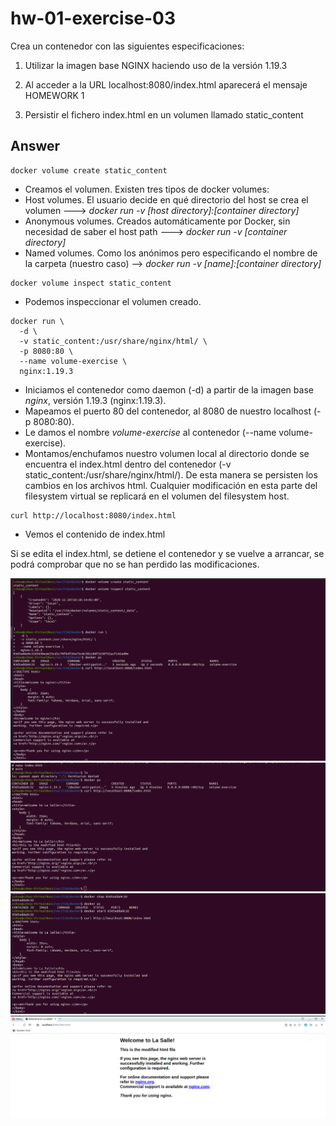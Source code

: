 # hw-01-exercise-03

Crea un contenedor con las siguientes especificaciones:
1. Utilizar la imagen base NGINX haciendo uso de la versión 1.19.3

2. Al acceder a la URL localhost:8080/index.html aparecerá el mensaje
HOMEWORK 1

3. Persistir el fichero index.html en un volumen llamado static_content


## Answer

~~~~
docker volume create static_content
~~~~
- Creamos el volumen. Existen tres tipos de docker volumes:
 - Host volumes. El usuario decide en qué directorio del host se crea el volumen ---> _docker run -v [host directory]:[container directory]_
 - Anonymous volumes. Creados automáticamente por Docker, sin necesidad de saber el host path ---> _docker run -v [container directory]_
 - Named volumes. Como los anónimos pero especificando el nombre de la carpeta (nuestro caso) --> _docker run -v [name]:[container directory]_

~~~~
docker volume inspect static_content
~~~~
- Podemos inspeccionar el volumen creado.

~~~~
docker run \
  -d \
  -v static_content:/usr/share/nginx/html/ \
  -p 8080:80 \
  --name volume-exercise \
  nginx:1.19.3
~~~~
- Iniciamos el contenedor como daemon (-d) a partir de la imagen base _nginx_, versión 1.19.3 (nginx:1.19.3).
- Mapeamos el puerto 80 del contenedor, al 8080 de nuestro localhost (-p 8080:80).
- Le damos el nombre _volume-exercise_ al contenedor (--name volume-exercise).
- Montamos/enchufamos nuestro volumen local al directorio donde se encuentra el index.html dentro del contenedor (-v static_content:/usr/share/nginx/html/). De esta manera se persisten los cambios en los archivos html. Cualquier modificación en esta parte del filesystem virtual se replicará en el volumen del filesystem host.

~~~~
curl http://localhost:8080/index.html
~~~~
- Vemos el contenido de index.html

Si se edita el index.html, se detiene el contenedor y se vuelve a arrancar, se podrá comprobar que no se han perdido las modificaciones.

![image](./images/screenshot_1.png)
![image](./images/screenshot_2.png)
![image](./images/screenshot_3.png)
![image](./images/screenshot_4.png)

